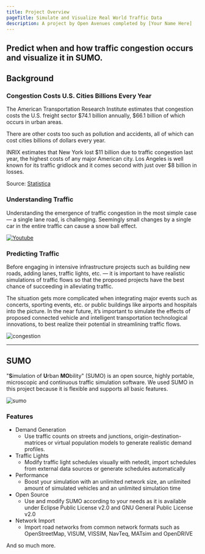 ```yaml
---
title: Project Overview
pageTitle: Simulate and Visualize Real World Traffic Data
description: A project by Open Avenues completed by [Your Name Here]
---
```

Predict when and how traffic congestion occurs and visualize it in SUMO. 
---

## Background

### Congestion Costs U.S. Cities Billions Every Year​
The American Transportation Research Institute estimates that congestion costs the U.S. freight sector $74.1 billion annually, $66.1 billion of which occurs in urban areas. ​

There are other costs too such as pollution and accidents, all of which can cost cities billions of dollars every year. ​

INRIX estimates that New York lost $11 billion due to traffic congestion last year, the highest costs of any major American city. Los Angeles is well known for its traffic gridlock and it comes second with just over $8 billion in losses.​

Source: [Statistica](https://www.statista.com/chart/21085/annual-economic-losses-from-traffic-congestion/)

### Understanding Traffic​
Understanding the emergence of traffic congestion in the most simple case — a single lane road, is challenging.
Seemingly small changes by a single car in the entire traffic can cause a snow ball effect.

[![Youtube](https://res.cloudinary.com/marcomontalbano/image/upload/v1666942183/video_to_markdown/images/youtube--Rryu85BtALM-c05b58ac6eb4c4700831b2b3070cd403.jpg)](https://www.youtube.com/watch?v=Rryu85BtALM "Youtube")


### Predicting Traffic​
Before engaging in intensive infrastructure projects such as building new roads, adding lanes, traffic lights, etc. — it is important to have realistic simulations of traffic flows so that the proposed projects have the best chance of succeeding in alleviating traffic. 


The situation gets more complicated when integrating major events such as concerts, sporting events, etc. or public buildings like airports and hospitals into the picture. In the near future, it’s important to simulate the effects of proposed connected vehicle and intelligent transportation technological innovations, to best realize their potential in streamlining traffic flows.

![congestion](https://bdc2020.o0bc.com/wp-content/uploads/2022/02/OXC4TYX7PAI6TPHHT676KW2KHE-620a4698f23a2-768x432.jpg?width=900)

---

## SUMO

"**S**imulation of **U**rban **MO**bility" (SUMO) is an open source, highly portable, microscopic and continuous traffic simulation software. We used SUMO in this project because it is flexible and supports all basic features.

![sumo](https://raw.githubusercontent.com/eclipse/sumo/main/docs/web/docs/images/sumo-logo.svg)
### Features
- Demand Generation
  - Use traffic counts on streets and junctions, origin-destination-matrices or virtual population models to generate realistic demand profiles.
- Traffic Lights
  - Modify traffic light schedules visually with netedit, import schedules from external data sources or generate schedules automatically
- Performance
  - Boost your simulation with an unlimited network size, an unlimited amount of simulated vehicles and an unlimited simulation time
- Open Source
  - Use and modify SUMO according to your needs as it is available under Eclipse Public License v2.0 and GNU General Public License v2.0
- Network Import
  - Import road networks from common network formats such as OpenStreetMap, VISUM, VISSIM, NavTeq, MATsim and OpenDRIVE

And so much more.